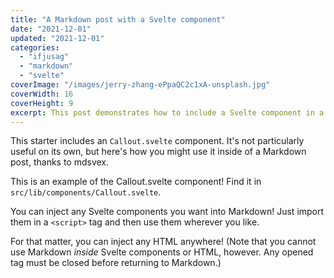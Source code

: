 ```yaml
---
title: "A Markdown post with a Svelte component"
date: "2021-12-01"
updated: "2021-12-01"
categories: 
  - "ifjusag"
  - "markdown"
  - "svelte"
coverImage: "/images/jerry-zhang-ePpaQC2c1xA-unsplash.jpg"
coverWidth: 16
coverHeight: 9
excerpt: This post demonstrates how to include a Svelte component in a Markdown post.
---
```


<script>
  import Callout from '$lib/components/Callout.svelte';
</script>

This starter includes an `Callout.svelte` component. It's not particularly useful on its own, but here's how you might use it inside of a Markdown post, thanks to mdsvex.

<Callout>
This is an example of the Callout.svelte component! Find it in <code>src/lib/components/Callout.svelte</code>.
</Callout>

You can inject any Svelte components you want into Markdown! Just import them in a `<script>` tag and then use them wherever you like. 

For that matter, you can inject any HTML anywhere! (Note that you cannot use Markdown _inside_ Svelte components or HTML, however. Any opened tag must be closed before returning to Markdown.)